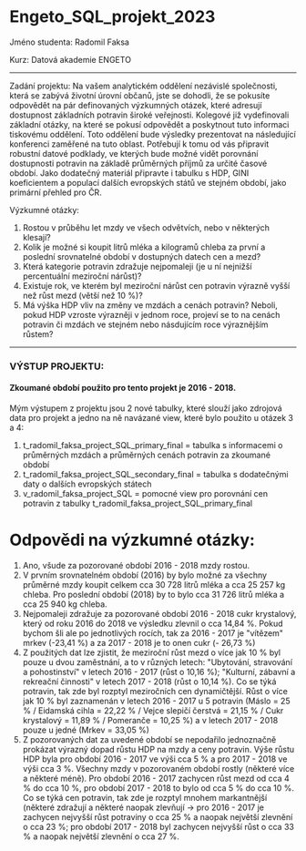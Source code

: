 # Engeto_SQL_projekt_2023

Jméno studenta: Radomil Faksa

Kurz: Datová akademie ENGETO

---------------------------------------------------------------------------------------------------------------------------------------------------------------
Zadání projektu: 
Na vašem analytickém oddělení nezávislé společnosti, která se zabývá životní úrovní občanů, jste se dohodli, že se pokusíte odpovědět na pár definovaných výzkumných otázek, které adresují dostupnost základních potravin široké veřejnosti. Kolegové již vydefinovali základní otázky, na které se pokusí odpovědět a poskytnout tuto informaci tiskovému oddělení. Toto oddělení bude výsledky prezentovat na následující konferenci zaměřené na tuto oblast. Potřebují k tomu od vás připravit robustní datové podklady, ve kterých bude možné vidět porovnání dostupnosti potravin na základě průměrných příjmů za určité časové období. Jako dodatečný materiál připravte i tabulku s HDP, GINI koeficientem a populací dalších evropských států ve stejném období, jako primární přehled pro ČR.

Výzkumné otázky:
1) Rostou v průběhu let mzdy ve všech odvětvích, nebo v některých klesají?
2) Kolik je možné si koupit litrů mléka a kilogramů chleba za první a poslední srovnatelné období v dostupných datech cen a mezd?
3) Která kategorie potravin zdražuje nejpomaleji (je u ní nejnižší percentuální meziroční nárůst)?
4) Existuje rok, ve kterém byl meziroční nárůst cen potravin výrazně vyšší než růst mezd (větší než 10 %)?
5) Má výška HDP vliv na změny ve mzdách a cenách potravin? Neboli, pokud HDP vzroste výrazněji v jednom roce, projeví se to na cenách potravin či mzdách ve stejném nebo násdujícím roce výraznějším růstem?
---------------------------------------------------------------------------------------------------------------------------------------------------------------

### VÝSTUP PROJEKTU:
#### Zkoumané období použito pro tento projekt je 2016 - 2018.

Mým výstupem z projektu jsou 2 nové tabulky, které slouží jako zdrojová data pro projekt a jedno na ně navázané view, které bylo použito u otázek 3 a 4:

1) t_radomil_faksa_project_SQL_primary_final = tabulka s informacemi o průměrných mzdách a průměrných cenách potravin za zkoumané období
2) t_radomil_faksa_project_SQL_secondary_final = tabulka s dodatečnými daty o dalších evropských státech
3) v_radomil_faksa_project_SQL = pomocné view pro porovnání cen potravin z tabulky t_radomil_faksa_project_SQL_primary_final


# Odpovědi na výzkumné otázky:
1) Ano, všude za pozorované období 2016 - 2018 mzdy rostou.
2) V prvním srovnatelném období (2016) by bylo možné za všechny průměrné mzdy koupit celkem cca 30 728 litrů mléka a cca 25 257 kg chleba. Pro poslední období (2018) by to bylo cca 31 726 litrů mléka a cca 25 940 kg chleba.
3) Nejpomaleji zdražuje za pozorované období 2016 - 2018 cukr krystalový, který od roku 2016 do 2018 ve výsledku zlevnil o cca 14,84 %. Pokud bychom šli ale po jednotlivých rocích, tak za 2016 - 2017 je "vítězem" mrkev (-23,41 %) a za 2017 - 2018 je to onen cukr (- 26,73 %)
4) Z použitých dat lze zjistit, že meziroční růst mezd o více jak 10 % byl pouze u dvou zaměstnání, a to v různých letech: "Ubytování, stravování a pohostinství" v letech 2016 - 2017 (růst o 10,16 %); "Kulturní, zábavní a rekreační činnosti" v letech 2017 - 2018 (růst o 10,14 %). Co se týká potravin, tak zde byl rozptyl meziročních cen dynamičtější. Růst o více jak 10 % byl zaznamenán v letech 2016 - 2017 u 5 potravin (Máslo = 25 % / Eidamská cihla = 22,22 % / Vejce slepičí čerstvá = 21,15 % / Cukr krystalový = 11,89 % / Pomeranče = 10,25 %) a v letech 2017 - 2018 pouze u jedné (Mrkev = 33,05 %)
5) Z pozorovaných dat za uvedené období se nepodařilo jednoznačně prokázat výrazný dopad růstu HDP na mzdy a ceny potravin. Výše růstu HDP byla pro období 2016 - 2017 ve výši cca 5 % a pro 2017 - 2018 ve výši cca 3 %. Všechny mzdy v pozorovaném období rostly (některé více a některé méně). Pro období 2016 - 2017 zachycen růst mezd od cca 4 % do cca 10 %, pro období 2017 - 2018 to bylo od cca 5 % do cca 10 %. Co se týká cen potravin, tak zde je rozptyl mnohem markantnější (některé zdražují a některé naopak zlevňují -> pro 2016 - 2017 je zachycen nejvyšší růst potraviny o cca 25 % a naopak největší zlevnění o cca 23 %; pro období 2017 - 2018 byl zachycen nejvyšší růst o cca 33 % a naopak největší zlevnění o cca 27 %.
